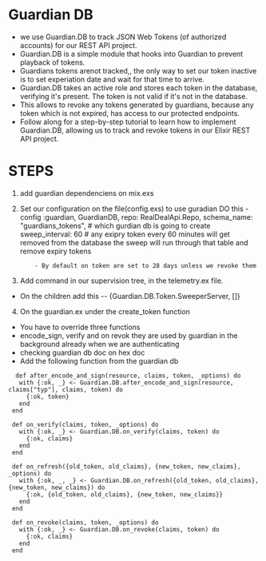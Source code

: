 # Guardian DB
- we use Guardian.DB to track JSON Web Tokens (of authorized accounts) for our REST API project. 
- Guardian.DB is a simple module that hooks into Guardian to prevent playback of tokens.
- Guardians tokens arenot tracked,, the only way to set our token inactive is to set experiation date and wait for that time to arrive.
-  Guardian.DB takes an active role and stores each token in the database, verifying it's present. The token is not valid if it's not in the database. 
- This allows to revoke any tokens generated by guardians, because any token which is not expired, has access to our protected endpoints.
- Follow along for a step-by-step tutorial to learn how to implement Guardian.DB, allowing us to track and revoke tokens in our Elixir REST API project.

# STEPS 
 1. add guardian dependenciens on mix.exs
 2. Set our configuration on the file(config.exs) to use guradian 
 DO this - config :guardian, GuardianDB,
            repo: RealDealApi.Repo,
            schema_name: "guardians_tokens", # which gurdian db is going to create 
            sweep_interval: 60 # any exipry token every 60 minutes will get removed from the database 
            the sweep will run through that table and remove expiry tokens

            - By default on token are set to 28 days unless we revoke them

3. Add command in our supervision tree, in the telemetry.ex file.
  - On the children add this --  {Guardian.DB.Token.SweeperServer, []}

4. On the guardian.ex under the create_token function 
 - You have to override three functions    
 - encode_sign, verify and on revok they are used by guardian in the background  already when we are authenticating 
 - checking guardian db doc on hex doc
 - Add the following function from the guardian db 
 ```
   def after_encode_and_sign(resource, claims, token, _options) do
    with {:ok, _} <- Guardian.DB.after_encode_and_sign(resource, claims["typ"], claims, token) do
      {:ok, token}
    end
  end

  def on_verify(claims, token, _options) do
    with {:ok, _} <- Guardian.DB.on_verify(claims, token) do
      {:ok, claims}
    end
  end

  def on_refresh({old_token, old_claims}, {new_token, new_claims}, _options) do
    with {:ok, _, _} <- Guardian.DB.on_refresh({old_token, old_claims}, {new_token, new_claims}) do
      {:ok, {old_token, old_claims}, {new_token, new_claims}}
    end
  end

  def on_revoke(claims, token, _options) do
    with {:ok, _} <- Guardian.DB.on_revoke(claims, token) do
      {:ok, claims}
    end
  end
 ```